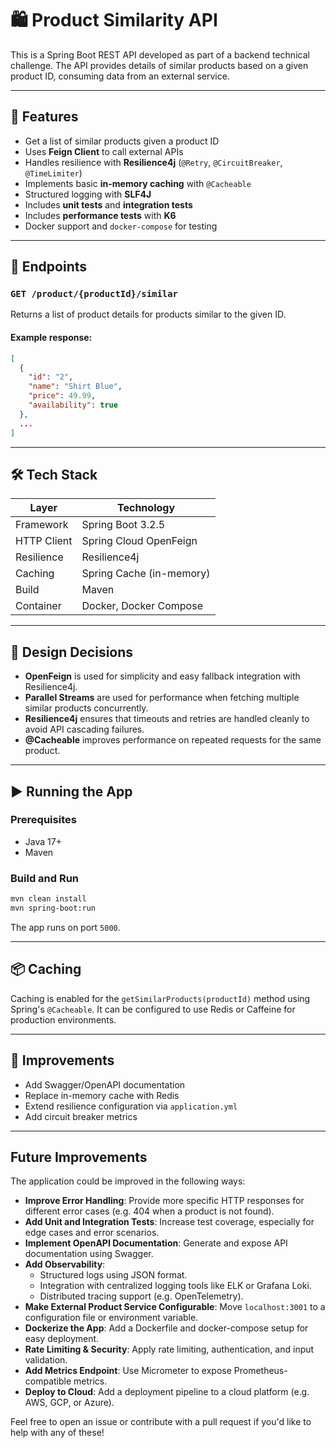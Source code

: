 # 🛍️ Product Similarity API

This is a Spring Boot REST API developed as part of a backend technical challenge. The API provides details of similar products based on a given product ID, consuming data from an external service.

---

## 🚀 Features

- Get a list of similar products given a product ID
- Uses **Feign Client** to call external APIs
- Handles resilience with **Resilience4j** (`@Retry`, `@CircuitBreaker`, `@TimeLimiter`)
- Implements basic **in-memory caching** with `@Cacheable`
- Structured logging with **SLF4J**
- Includes **unit tests** and **integration tests**
- Includes **performance tests** with **K6**
- Docker support and `docker-compose` for testing

---

## 🧪 Endpoints

### `GET /product/{productId}/similar`

Returns a list of product details for products similar to the given ID.

#### Example response:

```json
[
  {
    "id": "2",
    "name": "Shirt Blue",
    "price": 49.99,
    "availability": true
  },
  ...
]
```

---

## 🛠️ Tech Stack

| Layer       | Technology                         |
|-------------|------------------------------------|
| Framework   | Spring Boot 3.2.5                  |
| HTTP Client | Spring Cloud OpenFeign             |
| Resilience  | Resilience4j                       |
| Caching     | Spring Cache (in-memory)           |
| Build       | Maven                              |
| Container   | Docker, Docker Compose             |

---

## 🧠 Design Decisions

- **OpenFeign** is used for simplicity and easy fallback integration with Resilience4j.
- **Parallel Streams** are used for performance when fetching multiple similar products concurrently.
- **Resilience4j** ensures that timeouts and retries are handled cleanly to avoid API cascading failures.
- **@Cacheable** improves performance on repeated requests for the same product.

---

## ▶️ Running the App

### Prerequisites

- Java 17+
- Maven

### Build and Run

```bash
mvn clean install
mvn spring-boot:run
```

The app runs on port `5000`.

---


## 📦 Caching

Caching is enabled for the `getSimilarProducts(productId)` method using Spring's `@Cacheable`. It can be configured to use Redis or Caffeine for production environments.

---

## 📌 Improvements

- Add Swagger/OpenAPI documentation
- Replace in-memory cache with Redis
- Extend resilience configuration via `application.yml`
- Add circuit breaker metrics 

---

## Future Improvements

The application could be improved in the following ways:

- **Improve Error Handling**: Provide more specific HTTP responses for different error cases (e.g. 404 when a product is not found).
- **Add Unit and Integration Tests**: Increase test coverage, especially for edge cases and error scenarios.
- **Implement OpenAPI Documentation**: Generate and expose API documentation using Swagger.
- **Add Observability**:
  - Structured logs using JSON format.
  - Integration with centralized logging tools like ELK or Grafana Loki.
  - Distributed tracing support (e.g. OpenTelemetry).
- **Make External Product Service Configurable**: Move `localhost:3001` to a configuration file or environment variable.
- **Dockerize the App**: Add a Dockerfile and docker-compose setup for easy deployment.
- **Rate Limiting & Security**: Apply rate limiting, authentication, and input validation.
- **Add Metrics Endpoint**: Use Micrometer to expose Prometheus-compatible metrics.
- **Deploy to Cloud**: Add a deployment pipeline to a cloud platform (e.g. AWS, GCP, or Azure).

Feel free to open an issue or contribute with a pull request if you'd like to help with any of these!
